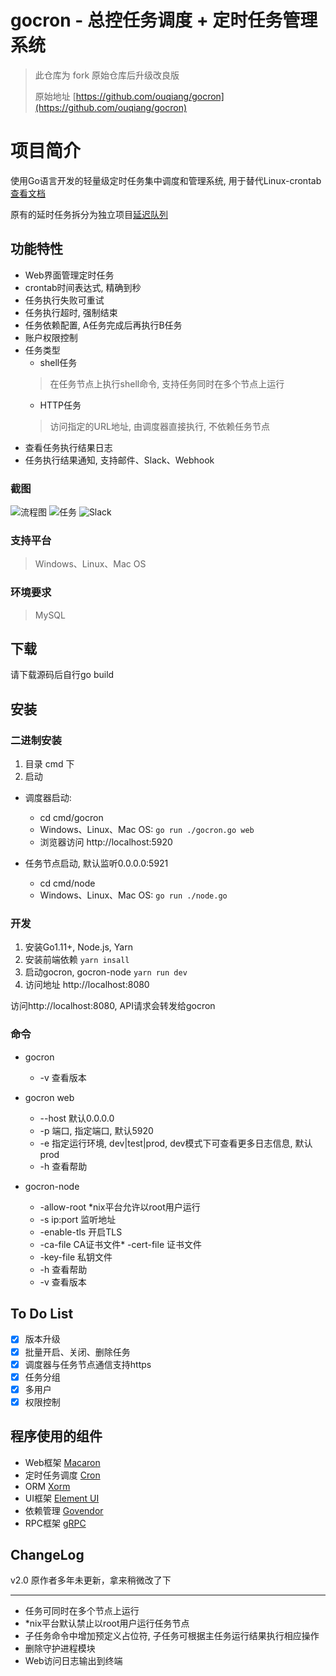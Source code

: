 # gocron - 总控任务调度 + 定时任务管理系统

> 此仓库为 fork 原始仓库后升级改良版
>
> 原始地址 [https://github.com/ouqiang/gocron](https://github.com/ouqiang/gocron)

# 项目简介

使用Go语言开发的轻量级定时任务集中调度和管理系统, 用于替代Linux-crontab [查看文档](https://github.com/ouqiang/gocron/wiki)

原有的延时任务拆分为独立项目[延迟队列](https://github.com/ouqiang/delay-queue)

## 功能特性

* Web界面管理定时任务
* crontab时间表达式, 精确到秒
* 任务执行失败可重试
* 任务执行超时, 强制结束
* 任务依赖配置, A任务完成后再执行B任务
* 账户权限控制
* 任务类型
    * shell任务
  > 在任务节点上执行shell命令, 支持任务同时在多个节点上运行
    * HTTP任务
  > 访问指定的URL地址, 由调度器直接执行, 不依赖任务节点
* 查看任务执行结果日志
* 任务执行结果通知, 支持邮件、Slack、Webhook

### 截图

![流程图](/assets/screenshot/scheduler.png)
![任务](/assets/screenshot/task.png)
![Slack](/assets/screenshot/notification.png)

### 支持平台

> Windows、Linux、Mac OS

### 环境要求

> MySQL

## 下载

请下载源码后自行go build

## 安装

### 二进制安装

1. 目录 cmd 下
2. 启动

* 调度器启动:
    * cd cmd/gocron
    * Windows、Linux、Mac OS:  `go run ./gocron.go web`
    * 浏览器访问 http://localhost:5920

* 任务节点启动, 默认监听0.0.0.0:5921
    * cd cmd/node
    * Windows、Linux、Mac OS:  `go run ./node.go`

### 开发

1. 安装Go1.11+, Node.js, Yarn
2. 安装前端依赖 `yarn insall`
3. 启动gocron, gocron-node `yarn run dev`
4. 访问地址 http://localhost:8080

访问http://localhost:8080, API请求会转发给gocron

### 命令

* gocron
    * -v 查看版本

* gocron web
    * --host 默认0.0.0.0
    * -p 端口, 指定端口, 默认5920
    * -e 指定运行环境, dev|test|prod, dev模式下可查看更多日志信息, 默认prod
    * -h 查看帮助
* gocron-node
    * -allow-root *nix平台允许以root用户运行
    * -s ip:port 监听地址
    * -enable-tls 开启TLS
    * -ca-file CA证书文件* -cert-file 证书文件
    * -key-file 私钥文件
    * -h 查看帮助
    * -v 查看版本

## To Do List

- [x] 版本升级
- [x] 批量开启、关闭、删除任务
- [x] 调度器与任务节点通信支持https
- [x] 任务分组
- [x] 多用户
- [x] 权限控制

## 程序使用的组件

* Web框架 [Macaron](http://go-macaron.com/)
* 定时任务调度 [Cron](https://github.com/robfig/cron)
* ORM [Xorm](https://github.com/go-xorm/xorm)
* UI框架 [Element UI](https://github.com/ElemeFE/element)
* 依赖管理 [Govendor](https://github.com/kardianos/govendor)
* RPC框架 [gRPC](https://github.com/grpc/grpc)

## ChangeLog

v2.0
原作者多年未更新，拿来稍微改了下

--------

* 任务可同时在多个节点上运行
* *nix平台默认禁止以root用户运行任务节点
* 子任务命令中增加预定义占位符, 子任务可根据主任务运行结果执行相应操作
* 删除守护进程模块
* Web访问日志输出到终端
